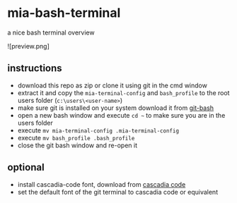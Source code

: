 # mia-bash-terminal
a nice bash terminal overview

![preview.png]

## instructions

- download this repo as zip or clone it using git in the cmd window
- extract it and copy the  `mia-terminal-config` and `bash_profile` to the root users folder (`c:\users\<user-name>`)
- make sure git is installed on your system download it from [git-bash](<https://git-scm.com/downloads/>)
- open a new bash window and execute `cd ~` to make sure you are in the users folder
- execute `mv mia-terminal-config .mia-terminal-config`
- execute `mv bash_profile .bash_profile`
- close the git bash window and re-open it

## optional

- install cascadia-code font, download from [cascadia code](<https://github.com/microsoft/cascadia-code/releases/tag/v2108.26/>)
- set the default font of the git terminal to cascadia code or equivalent
